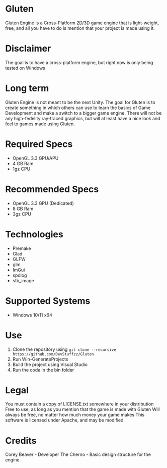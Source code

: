 # Gluten
Gluten Engine is a Cross-Platform 2D/3D game engine that is light-weight, free, and all you have to do is
mention that your project is made using it.

# Disclaimer
The goal is to have a cross-platform engine, but right now is only being tested on Windows

# Long term
Gluten Engine is not meant to be the next Unity. The goal for Gluten is to create something in 
which others can use to learn the basics of Game Development and make a switch to a bigger game engine.
There will not be any high-fedelity ray-traced graphics, but will at least have a nice look and feel
to games made using Gluten.

# Required Specs
 * OpenGL 3.3 GPU/APU
 * 4 GB Ram
 * 1gz CPU

# Recommended Specs
 * OpenGL 3.3 GPU (Dedicated)
 * 8 GB Ram
 * 3gz CPU

# Technologies 
 * Premake
 * Glad
 * GLFW
 * glm
 * ImGui
 * spdlog
 * stb_image

# Supported Systems
 * Windows 10/11 x64

# Use 
1. Clone the repository using ``` git clone --recursive https://github.com/DevStuffzz/Gluten ```
2. Run Win-GenerateProjects
3. Build the project using Visual Studio
4. Run the code in the bin folder

# Legal
You must contain a copy of LICENSE.txt somewhere in your distribution
Free to use, as long as you mention that the game is made with Gluten
Will always be free, no matter how much money your game makes
This software is licensed under Apache, and may be modified

# Credits
Corey Beaver - Developer
The Cherno - Basic design structure for the engine.
